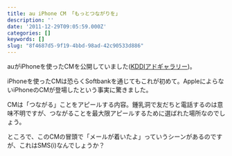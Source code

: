 ```yaml
---
title: au iPhone CM 「もっとつながりを」
description: ''
date: '2011-12-29T09:05:59.000Z'
categories: []
keywords: []
slug: "8f4687d5-9f19-4bbd-98ad-42c90533d886"
---
```

auがiPhoneを使ったCMを公開していました([KDDIアドギャラリー](http://www.kddi.com/ad/index.html?bid=we_au_pn_0046#/cm/iphone/motto_tsunagariwo/))。

iPhoneを使ったCMは恐らくSoftbankを通じてもこれが初めて。AppleによらないiPhoneのCMが登場したという事実に驚きました。

CMは「つながる」ことをアピールする内容。鍾乳洞で友だちと電話するのは意味不明ですが、つながることを最大限アピールするために選ばれた場所なのでしょう。

ところで、このCMの冒頭で「メールが着いたよ」っていうシーンがあるのですが、これはSMS(i)なんでしょうか？